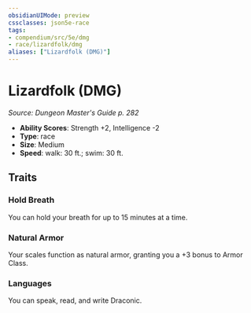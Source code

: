 ```yaml
---
obsidianUIMode: preview
cssclasses: json5e-race
tags:
- compendium/src/5e/dmg
- race/lizardfolk/dmg
aliases: ["Lizardfolk (DMG)"]
---
```

# Lizardfolk (DMG)
*Source: Dungeon Master's Guide p. 282*  

- **Ability Scores**: Strength +2, Intelligence -2
- **Type**: race
- **Size**: Medium
- **Speed**: walk: 30 ft.; swim: 30 ft.

## Traits

### Hold Breath

You can hold your breath for up to 15 minutes at a time.

### Natural Armor

Your scales function as natural armor, granting you a +3 bonus to Armor Class.

### Languages

You can speak, read, and write Draconic.